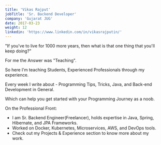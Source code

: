 ```yaml
---
title: 'Vikas Rajput'
jobTitle: 'Sr. Backend Developer'
company: 'Gujarat JUG'
date: 2017-03-23
weight: 12
linkedin: 'https://www.linkedin.com/in/vikasrajputin/'
---
```


"If you've to live for 1000 more years, then what is that one thing that you'll keep doing?"

For me the Answer was "Teaching".

So here I'm teaching Students, Experienced Professionals through my experience.

Every week I write about - Programming Tips, Tricks, Java, and Back-end Development in General.

Which can help you get started with your Programming Journey as a noob.

On the Professional Front:
- I am Sr. Backend Engineer(Freelancer), holds expertise in Java, Spring, Hibernate, and JPA Frameworks.
- Worked on Docker, Kubernetes, Microservices, AWS, and DevOps tools.
- Check out my Projects & Experience section to know more about my work.